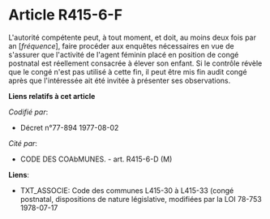 # Article R415-6-F

L'autorité compétente peut, à tout moment, et doit, au moins deux fois par an [*fréquence*], faire procéder aux enquêtes
nécessaires en vue de s'assurer que l'activité de l'agent féminin placé en position de congé postnatal est réellement
consacrée à élever son enfant. Si le contrôle révèle que le congé n'est pas utilisé à cette fin, il peut être mis fin audit
congé après que l'intéressée ait été invitée à présenter ses observations.

**Liens relatifs à cet article**

_Codifié par_:

  - Décret n°77-894 1977-08-02

_Cité par_:

  - CODE DES COAbMUNES. - art. R415-6-D (M)

**Liens**:

  - TXT_ASSOCIE: Code des communes L415-30 à L415-33 (congé postnatal, dispositions de nature législative, modifiées par la LOI 78-753 1978-07-17
